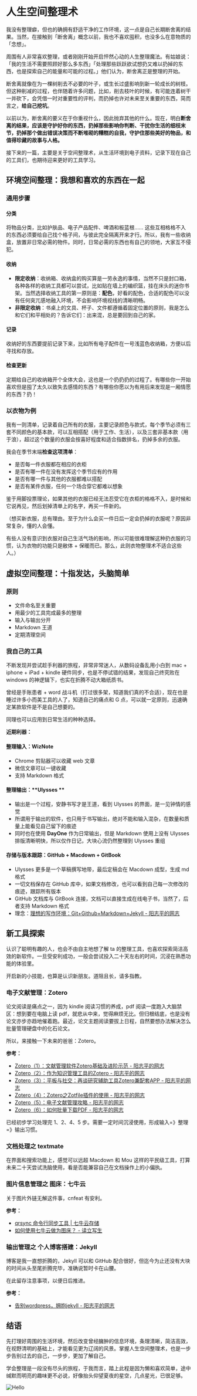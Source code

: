 # 人生空间整理术

我没有整理癖，但也的确拥有舒适干净的工作环境，这一点是自己长期断舍离的结果。当然，在接触到「断舍离」概念以前，我也不喜欢囤积，也没多么在意物质的「念想」。

周围有人非常喜欢整理，或者刚刚开始开启怦然心动的人生整理魔法。有姑娘说：「我的生活不需要照顾好那么多东西」「处理那些跃跃欲试想扔又难以扔掉的东西，也是探索自己的能量和可能的过程。」他们认为，断舍离正是整理的开始。

断舍离就像在为一棵树削去不必要的叶子，或生长过盛影响到新一轮成长的树枝。但这种削减的过程，也伴随着许多问题，比如，削去枝叶的时候，有可能连着树干一并砍下，会凭借一时对重要性的评判，而扔掉也许对未来至关重要的东西，简而言之，**给自己挖坑**。

以前以为，断舍离的要义在于你重视什么，因此抛弃其他的什么。现在，明白**断舍离的结果，应该是守护好你的东西，扔掉那些影响你判断、干扰你生活的细枝末节，扔掉那个做出错误决策而不断堆砌的糟糕的自我，守护住那些美好的物品，和值得珍藏的故事与人格。**

接下来的一篇，主要是关于空间整理术，从生活环境到电子资料，记录下现在自己的工具们，也期待迎来更好的工具学习。

## 环境空间整理：我想和喜欢的东西在一起

### 通用步骤

#### 分类
将物品分类，比如护肤品、电子产品配件、啤酒和板蓝根…… 这些互相格格不入的东西必须要给自己找个格子间，与彼此完全隔离开来才行。所以，我有一些收纳盒，放置非日常必需的物件。同时，日常必需的东西也有自己的领地，大家互不侵犯。

#### 收纳
- **限定收纳**：收纳箱、收纳盒的购买算是一劳永逸的事情，当然不只是封口箱，各种各样的收纳工具都可以尝试，比如贴在墙上的编织篮，挂在床头的迷你书架。当然选择收纳工具的第一原则是：**配色**，好看的配色，合适的配色可以没有任何突兀感地融入环境，不会影响环境视线的清晰明畅。
- **非限定收纳**：书桌上的文具、杯子、文件都遵循着固定位置的原则，我是怎么和它们和平相处的？告诉它们：出来混，总是要回到自己的家。

#### 记录
收纳好的东西要提前记录下来，比如所有电子配件在一号浅蓝色收纳箱，方便以后寻找和存放。

#### 检查更新
定期给自己的收纳箱开个全体大会，这也是一个扔扔扔的过程了。有哪些你一开始喜欢但是囤了太久以致失去感情的东西？有哪些你愿以为有用后来发现是一厢情愿的东西？扔！


### 以衣物为例

我有一则清单，记录着自己所有的衣服，主要记录颜色与款式，每个季节必须有三套不同颜色的基本款，可以互相搭配（用于工作、生活），以及三套非基本款（用于浪），超过这个数量的衣服会按喜好程度和适合指数排名，扔掉多余的衣服。

我会在季节末端**检查这项清单**：

- 是否每一件衣服都在相应的衣柜
- 是否有哪一件在没有发挥这个季节应有的作用
- 是否有哪一件与其他的衣服都难以搭配
- 是否有某件衣服，任何一个场合穿它都难以想象

鉴于用脚投票理论，如果其他的衣服已经无法忍受它在衣柜的格格不入，是时候和它说再见，然后划掉清单上的名字，再买一件新的。

（想买新衣服，总有理由。至于为什么会买一件日后一定会扔掉的衣服呢？原因非常复杂，懂的人会懂。

有些人没有意识到衣服对自己生活气场的影响，所以可能很难理解这种扔衣服的习惯，认为衣物的功能只是敝体 + 保暖而已。那么，此则衣物整理术不适合这些人。）

## 虚拟空间整理：十指发达，头脑简单

### 原则

- 文件命名至关重要
- 用最少的工具完成最多的整理
- 输入与输出分开
- Markdown 王道
- 定期清理空间

### 我自己的工具

不断发现并尝试趁手利器的旅程，非常非常迷人，从数码设备乱用小白到 mac + iphone + iPad + kindle 硬件同步，也是不停试错的结果，发现自己终究败在 windows 的神逻辑下，也实在折腾不动大箱纸质书。

曾经是手账患者 + word 战斗机（打过很多架，知道我们真的不合适），现在也是睡过许多小而美工具的人了，知道自己的痛点和 G 点，可以就一定原则，迅速确定某款软件是不是自己想要的。

同理也可以应用到日常生活的种种选择。

**近期利器：**
#### 整理输入：**WizNote**
- Chrome 剪贴器可以收藏 web 文章
- 微信文章可以一键收藏
- 支持 Markdown 格式

#### 整理输出：**Ulysses **
- 输出是一个过程，安静书写才是王道，看到 Ulysses 的界面，是一见钟情的感觉
- 所谓用于输出的软件，也只用于书写输出，绝对不能和输入混杂，在数量和质量上能看见自己留下的痕迹
- 同时也在使用 **DayOne** 作为日常输出，但是 Markdown 使用上没有 Ulysses 排版清晰明快，所以仅作日记，大块心流仍然整理到 Ulysses 重组

#### 存储与版本跟踪：**GitHub + Macdown + GitBook**
 - Ulysses 更多是一个草稿撰写地带，最后定稿会在 Macdown 成型，生成 md 格式
 - 一切文档保存在 GitHub 库中，如果文档修改，也可以看到自己每一次修改的痕迹，跟踪所有版本
 - GitHub 文档库与 GitBook 连接，文档可以直接生成在线电子书，当然了，后者支持 Markdown 格式
 - 理念：[理想的写作环境：Git+Github+Markdown+Jekyll - 阳志平的网志](http://www.yangzhiping.com/tech/writing-space.html)

## 新工具探索

认识了聪明有趣的人，也会不由自主地想了解 ta 的整理工具，也喜欢探索简洁高效的新软件。一旦受安利成功，一般会尝试投入二十天左右的时间，沉浸在熟悉功能的体验里。

开启新的小技能，也算是认识新朋友。道阻且长，请多指教。

### 电子文献管理：Zotero

论文阅读是痛点之一，因为 kindle 阅读习惯的养成，pdf 阅读一度跑入大脑禁区：想到要在电脑上读 pdf，就悲从中来，觉得麻烦无比。但归根结底，也是没有论文亦步亦趋地催着跑。最近，论文主题阅读要拔上日程，自然要想办法解决怎么批量管理硬盘中的化石论文。

所以，来接触一下未来的爸爸：Zotero。

**参考：**
- [Zotero（1）：文献管理软件Zotero基础及进阶示范 - 阳志平的网志](http://www.yangzhiping.com/tech/zotero1.html)
- [Zotero（2）：作为知识管理工具的Zotero - 阳志平的网志](http://www.yangzhiping.com/tech/zotero2.html)
- [Zotero（3）：平板与社交：再谈研究辅助工具Zotero兼配套APP - 阳志平的网志](http://www.yangzhiping.com/tech/zotero3.html)
- [Zotero（4）：Zotero之Zotfile插件的使用 - 阳志平的网志](http://www.yangzhiping.com/tech/zotero4.html)
- [Zotero（5）：电子文献管理攻略 - 阳志平的网志](http://www.yangzhiping.com/tech/zotero5.html)
- [Zotero（6）：如何批量下载PDF - 阳志平的网志](http://www.yangzhiping.com/tech/zotero6.html)

已经初步学习处理完 1、2、4、5 步。需要一定时间沉浸使用，形成输入=》整理=》输出习惯。

### 文档处理之 textmate

在界面和搜索功能上，感觉可以远超 Macdown 和 Mou 这样的平民级工具，打算未来二十天尝试洗脑使用，看是否能兼容自己在文档操作上的小偏执。

### 图片信息管理之 图床：七牛云

关于图片外链无解这件事，cnfeat 有安利。

**参考：**
- [qrsync 命令行同步工具 | 七牛云存储](http://docs.qiniu.com/tools/v6/qrsync.html)
- [如何使用七牛云做为图床？ - 读立写生](http://cnfeat.com/blog/2015/11/30/cli-qiniu/)

### 输出管理之 个人博客搭建：Jekyll

博客是我一直想折腾的，Jekyll 可以和 GitHub 配合很好，但迄今为止还没有大块的时间从头至尾折腾完毕，准确说暂时卡在山腰。

在此留存注意事项，以便日后推进。

**参考：**
- [告别wordpress，拥抱jekyll - 阳志平的网志](http://www.yangzhiping.com/tech/wordpress-to-jekyll.html)

## 结语

先打理好周围的生活环境，然后改变曾经臃肿的信息环境，条理清晰，简洁高效，在视野清明的基础上，才能看见更为辽阔的风景。掌握人生空间整理术，也是一步步告别过去的自己，一步步，更加了解自己。

学会整理是一段没有尽头的旅程，于我而言，踏上此程是因为懒和喜欢简单，途中缄默而明亮的趣味更不必说，好像抬头仰望夏夜的星空，几点星光，已很足够。

![Hello](http://upload-images.jianshu.io/upload_images/2343572-d8371743767f9191.jpg?imageMogr2/auto-orient/strip%7CimageView2/2/w/1240)



